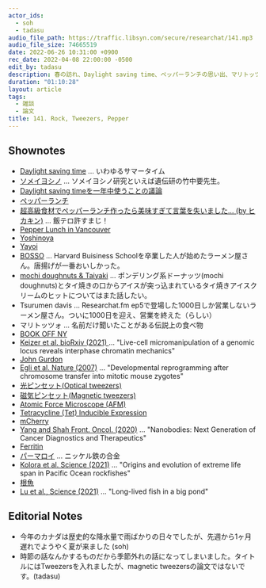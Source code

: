 ```yaml
---
actor_ids:
  - soh
  - tadasu
audio_file_path: https://traffic.libsyn.com/secure/researchat/141.mp3 
audio_file_size: 74665519
date: 2022-06-26 10:31:00 +0900
rec_date: 2022-04-08 22:00:00 -0500
edit_by: tadasu
description: 春の訪れ、Daylight saving time、ペッパーランチの思い出、マリトッツォって何、磁力を使って生きた細胞の中の染色体を動かす論文、種間で寿命のばらつきが非常に大きい(11-200歳)根魚のゲノム解析論文について話しました。
duration: "01:10:28"
layout: article
tags:
  - 雑談
  - 論文
title: 141. Rock, Tweezers, Pepper
---
```


## Shownotes
- [Daylight saving time](https://en.wikipedia.org/wiki/Daylight_saving_time) ... いわゆるサマータイム
- [ソメイヨシノ](https://ja.wikipedia.org/wiki/%E3%82%BD%E3%83%A1%E3%82%A4%E3%83%A8%E3%82%B7%E3%83%8E) ... ソメイヨシノ研究といえば遺伝研の竹中要先生。
- [Daylight saving timeを一年中使うことの議論](https://www.nbcchicago.com/news/local/after-senate-passes-permanent-daylight-saving-time-bill-where-does-house-stand/2804188/)
- [ペッパーランチ](https://pepperlunch.com/)
- [超高級食材でペッパーランチ作ったら美味すぎて言葉を失いました… (by ヒカキン)](https://www.youtube.com/watch?v=3qCcZ_WrHPs&ab_channel=HikakinTV) ... 飯テロ許すまじ！
- [Pepper Lunch in Vancouver](https://www.pepperlunch.com/world/canada/8206.html)
- [Yoshinoya](https://www.yoshinoyaamerica.com/)
- [Yayoi](https://www.yayoiken.com/en/)
- [BOSSO](https://boston.eater.com/2022/3/24/22989248/bosso-ramen-tavern-harvard-square-cambridge-opens) ... Harvard Buisiness Schoolを卒業した人が始めたラーメン屋さん。唐揚げが一番おいしかった。
- [mochi doughnuts & Taiyaki](https://www.boston.com/community/food/taiyaki-nyc-ice-cream-shop-will-expand-to-harvard-square/) ... ポンデリング系ドーナッツ(mochi doughnuts)とタイ焼きの口からアイスが突っ込まれているタイ焼きアイスクリームのヒットについてはまた話したい。
- Tsurumen davis ... Researchat.fm ep5で登場した1000日しか営業しないラーメン屋さん。ついに1000日を迎え、営業を終えた（らしい）
- マリトッツォ ... 名前だけ聞いたことがある伝説上の食べ物
- [BOOK OFF NY](https://www.bookoffusa.com/bookoff-49-w-45th-ny-store/)
- [Keizer et al. bioRxiv (2021) ](https://www.biorxiv.org/content/10.1101/2021.04.20.439763v1) ... "Live-cell micromanipulation of a genomic locus reveals interphase chromatin mechanics"
- [John Gurdon](https://en.wikipedia.org/wiki/John_Gurdon)
- [Egli et al. Nature (2007)](https://pubmed.ncbi.nlm.nih.gov/17554301/) ... "Developmental reprogramming after chromosome transfer into mitotic mouse zygotes"
- [光ピンセット(Optical tweezers)](https://ja.wikipedia.org/wiki/%E5%85%89%E3%83%94%E3%83%B3%E3%82%BB%E3%83%83%E3%83%88)
- [磁気ピンセット(Magnetic tweezers)](https://en.wikipedia.org/wiki/Magnetic_tweezers)
- [Atomic Force Microscope (AFM)](https://en.wikipedia.org/wiki/Atomic_force_microscopy)
- [Tetracycline (Tet) Inducible Expression](https://www.addgene.org/collections/tetracycline/)
- [mCherry](https://www.fpbase.org/protein/mcherry/)
- [Yang and Shah Front. Oncol. (2020)](https://www.frontiersin.org/articles/10.3389/fonc.2020.01182/full) ... "Nanobodies: Next Generation of Cancer Diagnostics and Therapeutics"
- [Ferritin](https://en.wikipedia.org/wiki/Ferritin)
- [パーマロイ](https://ja.wikipedia.org/wiki/%E3%83%91%E3%83%BC%E3%83%9E%E3%83%AD%E3%82%A4) ... ニッケル鉄の合金
- [Kolora et al. Science (2021)](https://www.science.org/doi/10.1126/science.abg5332) ... "Origins and evolution of extreme life span in Pacific Ocean rockfishes"
- [根魚](https://ja.wikipedia.org/wiki/%E6%A0%B9%E9%AD%9A)
- [Lu et al., Science (2021)](https://www.science.org/doi/10.1126/science.abm3392) ... "Long-lived fish in a big pond"

## Editorial Notes
- 今年のカナダは歴史的な降水量で雨ばかりの日々でしたが、先週から1ヶ月遅れでようやく夏が来ました (soh)
- 時節の話なんかするものだから季節外れの話になってしまいました。タイトルにはTweezersを入れましたが、magnetic tweezersの論文ではないです。(tadasu)

